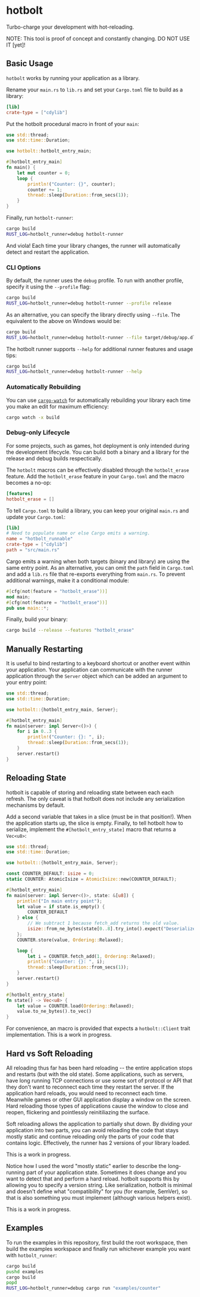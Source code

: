 # hotbolt
Turbo-charge your development with hot-reloading.

NOTE: This tool is proof of concept and constantly changing. DO NOT USE IT [yet]!

## Basic Usage
`hotbolt` works by running your application as a library.

Rename your `main.rs` to `lib.rs` and set your `Cargo.toml` file to build as a library:
```toml
[lib]
crate-type = ["cdylib"]
```

Put the hotbolt procedural macro in front of your `main`:
```rust
use std::thread;
use std::time::Duration;

use hotbolt::hotbolt_entry_main;

#[hotbolt_entry_main]
fn main() {
	let mut counter = 0;
	loop {
		println!("Counter: {}", counter);
		counter += 1;
		thread::sleep(Duration::from_secs(1));
	}
}
```

Finally, run `hotbolt-runner`:
```bash
cargo build
RUST_LOG=hotbolt_runner=debug hotbolt-runner
```

And viola! Each time your library changes, the runner will automatically detect and restart the application.

### CLI Options
By default, the runner uses the `debug` profile. To run with another profile, specify it using the `--profile` flag:
```bash
cargo build
RUST_LOG=hotbolt_runner=debug hotbolt-runner --profile release
```

As an alternative, you can specify the library directly using `--file`. The equivalent to the above on Windows would be:
```bash
cargo build
RUST_LOG=hotbolt_runner=debug hotbolt-runner --file target/debug/app.dll
```

The hotbolt runner supports `--help` for additional runner features and usage tips:
```bash
cargo build
RUST_LOG=hotbolt_runner=debug hotbolt-runner --help
```

### Automatically Rebuilding
You can use [`cargo-watch`](https://crates.io/crates/cargo-watch) for automatically rebuilding your library each time you make an edit for maximum efficiency:
```bash
cargo watch -x build
```

### Debug-only Lifecycle
For some projects, such as games, hot deployment is only intended during the development lifecycle. You can build both a binary and a library for the release and debug builds respectically.

The `hotbolt` macros can be effectively disabled through the `hotbolt_erase` feature. Add the `hotbolt_erase` feature in your `Cargo.toml` and the macro becomes a no-op:
```toml
[features]
hotbolt_erase = []
```

To tell `Cargo.toml` to build a library, you can keep your original `main.rs` and update your `Cargo.toml`:
```toml
[lib]
# Need to populate name or else Cargo emits a warning.
name = "hotbolt_runnable"
crate-type = ["cdylib"]
path = "src/main.rs"
```

Cargo emits a warning when both targets (binary and library) are using the same entry point. As an alternative, you can omit the `path` field in `Cargo.toml` and add a `lib.rs` file that re-exports everything from `main.rs`. To prevent additional warnings, make it a conditional module:
```rust
#[cfg(not(feature = "hotbolt_erase"))]
mod main;
#[cfg(not(feature = "hotbolt_erase"))]
pub use main::*;
```

Finally, build your binary:
```bash
cargo build --release --features "hotbolt_erase"
```

## Manually Restarting
It is useful to bind restarting to a keyboard shortcut or another event within your application. Your application can communicate with the runner application through the `Server` object which can be added an argument to your entry point:
```rust
use std::thread;
use std::time::Duration;

use hotbolt::{hotbolt_entry_main, Server};

#[hotbolt_entry_main]
fn main(server: impl Server<()>) {
	for i in 0..3 {
		println!("Counter: {}: ", i);
		thread::sleep(Duration::from_secs(1));
	}
	server.restart()
}
```

## Reloading State
hotbolt is capable of storing and reloading state between each each refresh. The only caveat is that hotbolt does not include any serialization mechanisms by default.

Add a second variable that takes in a slice (must be in that position!). When the application starts up, the slice is empty. Finally, to tell hotbolt how to serialize, implement the `#[hotbolt_entry_state]` macro that returns a `Vec<u8>`:
```rust
use std::thread;
use std::time::Duration;

use hotbolt::{hotbolt_entry_main, Server};

const COUNTER_DEFAULT: isize = 0;
static COUNTER: AtomicIsize = AtomicIsize::new(COUNTER_DEFAULT);

#[hotbolt_entry_main]
fn main(server: impl Server<()>, state: &[u8]) {
	println!("In main entry point");
	let value = if state.is_empty() {
		COUNTER_DEFAULT
	} else {
		// We subtract 1 because fetch_add returns the old value.
		isize::from_ne_bytes(state[0..8].try_into().expect("Deserialize state")) - 1
	};
	COUNTER.store(value, Ordering::Relaxed);

	loop {
		let i = COUNTER.fetch_add(1, Ordering::Relaxed);
		println!("Counter: {}: ", i);
		thread::sleep(Duration::from_secs(1));
	}
	server.restart()
}

#[hotbolt_entry_state]
fn state() -> Vec<u8> {
	let value = COUNTER.load(Ordering::Relaxed);
	value.to_ne_bytes().to_vec()
}
```

For convenience, an macro is provided that expects a `hotbolt::Client` trait implementation. This is a work in progress.

## Hard vs Soft Reloading
All reloading thus far has been hard reloading -- the entire application stops and restarts (but with the old state). Some applications, such as servers, have long running TCP connections or use some sort of protocol or API that they don't want to reconnect each time they restart the server. If the application hard reloads, you would need to reconnect each time. Meanwhile games or other GUI application display a window on the screen. Hard reloading those types of applications cause the window to close and reopen, flickering and pointlessly reinitiliazing the surface.

Soft reloading allows the application to partially shut down. By dividing your application into two parts, you can avoid reloading the code that stays mostly static and continue reloading only the parts of your code that contains logic. Effectively, the runner has 2 versions of your library loaded.

This is a work in progress.

Notice how I used the word "mostly static" earlier to describe the long-running part of your application state. Sometimes it does change and you want to detect that and perform a hard reload. hotbolt supports this by allowing you to specify a version string. Like serialization, hotbolt is minimal and doesn't define what "compatibility" for you (for example, SemVer), so that is also something you must implement (although various helpers exist).

This is a work in progress.

## Examples
To run the examples in this repository, first build the root workspace, then build the examples workspace and finally run whichever example you want with `hotbolt_runner`:
```bash
cargo build
pushd examples
cargo build
popd
RUST_LOG=hotbolt_runner=debug cargo run "examples/counter"
```
